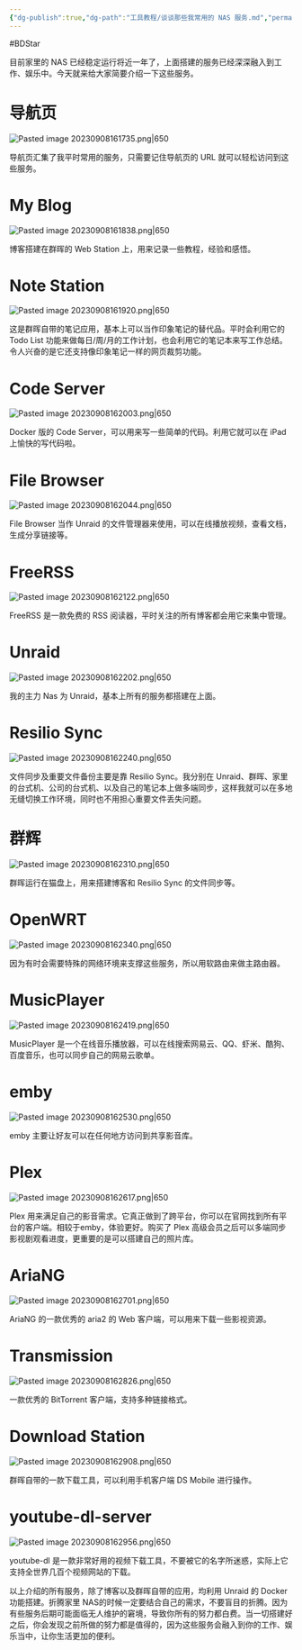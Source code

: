 ```yaml
---
{"dg-publish":true,"dg-path":"工具教程/谈谈那些我常用的 NAS 服务.md","permalink":"/工具教程/谈谈那些我常用的 NAS 服务/","created":"2023-09-08T16:17:04.000+08:00","updated":"2024-02-28T13:21:00.000+08:00"}
---
```


#BDStar

目前家里的 NAS 已经稳定运行将近一年了，上面搭建的服务已经深深融入到工作、娱乐中。今天就来给大家简要介绍一下这些服务。

# 导航页

![Pasted image 20230908161735.png|650](/img/user/0.Asset/resource/Pasted%20image%2020230908161735.png)

导航页汇集了我平时常用的服务，只需要记住导航页的 URL 就可以轻松访问到这些服务。

# My Blog

![Pasted image 20230908161838.png|650](/img/user/0.Asset/resource/Pasted%20image%2020230908161838.png)

博客搭建在群晖的 Web Station 上，用来记录一些教程，经验和感悟。

# Note Station

![Pasted image 20230908161920.png|650](/img/user/0.Asset/resource/Pasted%20image%2020230908161920.png)

这是群晖自带的笔记应用，基本上可以当作印象笔记的替代品。平时会利用它的 Todo List 功能来做每日/周/月的工作计划，也会利用它的笔记本来写工作总结。令人兴奋的是它还支持像印象笔记一样的网页裁剪功能。

# Code Server

![Pasted image 20230908162003.png|650](/img/user/0.Asset/resource/Pasted%20image%2020230908162003.png)

Docker 版的 Code Server，可以用来写一些简单的代码。利用它就可以在 iPad上愉快的写代码啦。

# File Browser

![Pasted image 20230908162044.png|650](/img/user/0.Asset/resource/Pasted%20image%2020230908162044.png)

File Browser 当作 Unraid 的文件管理器来使用，可以在线播放视频，查看文档，生成分享链接等。

# FreeRSS

![Pasted image 20230908162122.png|650](/img/user/0.Asset/resource/Pasted%20image%2020230908162122.png)

FreeRSS 是一款免费的 RSS 阅读器，平时关注的所有博客都会用它来集中管理。

# Unraid

![Pasted image 20230908162202.png|650](/img/user/0.Asset/resource/Pasted%20image%2020230908162202.png)

我的主力 Nas 为 Unraid，基本上所有的服务都搭建在上面。

# Resilio Sync

![Pasted image 20230908162240.png|650](/img/user/0.Asset/resource/Pasted%20image%2020230908162240.png)

文件同步及重要文件备份主要是靠 Resilio Sync。我分别在 Unraid、群晖、家里的台式机、公司的台式机、以及自己的笔记本上做多端同步，这样我就可以在多地无缝切换工作环境，同时也不用担心重要文件丢失问题。

# 群辉

![Pasted image 20230908162310.png|650](/img/user/0.Asset/resource/Pasted%20image%2020230908162310.png)

群晖运行在猫盘上，用来搭建博客和 Resilio Sync 的文件同步等。

# OpenWRT

![Pasted image 20230908162340.png|650](/img/user/0.Asset/resource/Pasted%20image%2020230908162340.png)

因为有时会需要特殊的网络环境来支撑这些服务，所以用软路由来做主路由器。

# MusicPlayer

![Pasted image 20230908162419.png|650](/img/user/0.Asset/resource/Pasted%20image%2020230908162419.png)

MusicPlayer 是一个在线音乐播放器，可以在线搜索网易云、QQ、虾米、酷狗、百度音乐，也可以同步自己的网易云歌单。

# emby

![Pasted image 20230908162530.png|650](/img/user/0.Asset/resource/Pasted%20image%2020230908162530.png)

emby 主要让好友可以在任何地方访问到共享影音库。

# Plex

![Pasted image 20230908162617.png|650](/img/user/0.Asset/resource/Pasted%20image%2020230908162617.png)

Plex 用来满足自己的影音需求。它真正做到了跨平台，你可以在官网找到所有平台的客户端。相较于emby，体验更好。购买了 Plex 高级会员之后可以多端同步影视剧观看进度，更重要的是可以搭建自己的照片库。

# AriaNG

![Pasted image 20230908162701.png|650](/img/user/0.Asset/resource/Pasted%20image%2020230908162701.png)

AriaNG 的一款优秀的 aria2 的 Web 客户端，可以用来下载一些影视资源。

# Transmission

![Pasted image 20230908162826.png|650](/img/user/0.Asset/resource/Pasted%20image%2020230908162826.png)

一款优秀的 BitTorrent 客户端，支持多种链接格式。

# Download Station

![Pasted image 20230908162908.png|650](/img/user/0.Asset/resource/Pasted%20image%2020230908162908.png)

群晖自带的一款下载工具，可以利用手机客户端 DS Mobile 进行操作。

# youtube-dl-server

![Pasted image 20230908162956.png|650](/img/user/0.Asset/resource/Pasted%20image%2020230908162956.png)

youtube-dl 是一款非常好用的视频下载工具，不要被它的名字所迷惑，实际上它支持全世界几百个视频网站的下载。

以上介绍的所有服务，除了博客以及群晖自带的应用，均利用 Unraid 的 Docker 功能搭建。折腾家里 NAS的时候一定要结合自己的需求，不要盲目的折腾。因为有些服务后期可能面临无人维护的窘境，导致你所有的努力都白费。当一切搭建好之后，你会发现之前所做的努力都是值得的，因为这些服务会融入到你的工作、娱乐当中，让你生活更加的便利。